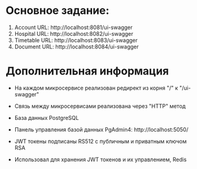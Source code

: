 # Основное задание: 
1. Account URL: http://localhost:8081/ui-swagger 
2. Hospital URL: http://localhost:8082/ui-swagger 
3. Timetable URL: http://localhost:8083/ui-swagger 
4. Document URL: http://localhost:8084/ui-swagger

# Дополнительная информация
- На каждом микросервисе реализован редирект из корня "/" к "/ui-swagger"

- Связь между микросервисами реализована через "HTTP" метод

- База данных PostgreSQL

- Панель управления базой данных PgAdmin4: http://localhost:5050/

- JWT токены подписаны RS512 с публичным и приватным ключом RSA

- Использовал для хранения JWT токенов и их управлением, Redis

